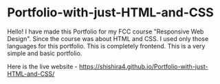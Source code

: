 # Portfolio-with-just-HTML-and-CSS
Hello!
I have made this Portfolio for my FCC course "Responsive Web Design". Since the course was about HTML and CSS.
I used only those languages for this portfolio. This is completely frontend.
This is a very simple and basic portfolio.


Here is the live website - https://shishira4.github.io/Portfolio-with-just-HTML-and-CSS/
